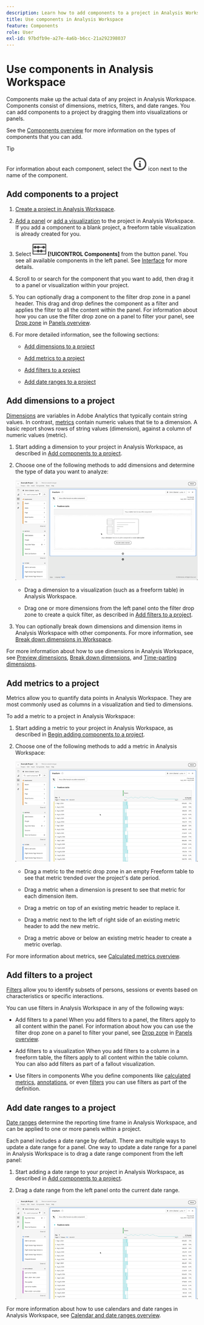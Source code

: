 ```yaml
---
description: Learn how to add components to a project in Analysis Workspace
title: Use components in Analysis Workspace
feature: Components
role: User
exl-id: 97bdfb9e-a27e-4a6b-b6cc-21a292398037
---
```

# Use components in Analysis Workspace

Components make up the actual data of any project in Analysis Workspace. Components consist of dimensions, metrics, filters, and date ranges. You can add components to a project by dragging them into visualizations or panels.

See the [Components overview](/help/components/overview.md) for more information on the types of components that you can add.

>[!TIP]
>
>For information about each component, select the ![InfoOutline](/help/assets/icons/InfoOutline.svg) icon next to the name of the component.

## Add components to a project

1. [Create a project in Analysis Workspace](/help/analysis-workspace/build-workspace-project/create-projects.md).

1. [Add a panel](/help/analysis-workspace/c-panels/panels.md#create-a-panel) or [add a visualization](/help/analysis-workspace/visualizations/freeform-analysis-visualizations.md#add-visualizations-to-a-panel) to the project in Analysis Workspace. If you add a component to a blank project, a freeform table visualization is already created for you.

1. Select ![Curate](/help/assets/icons/Curate.svg) **[!UICONTROL Components]** from the button panel. You see all available components in the left panel. See [Interface](/help/analysis-workspace/home.md#interface) for more details.

1. Scroll to or search for the component that you want to add, then drag it to a panel or visualization within your project. 

1. You can optionally drag a component to the filter drop zone in a panel header. This drag and drop defines the component as a filter and applies the filter to all the content within the panel.
   For information about how you can use the filter drop zone on a panel to filter your panel, see [Drop zone](/help/analysis-workspace/c-panels/panels.md#drop-zone) in [Panels overview](/help/analysis-workspace/c-panels/panels.md).

1. For more detailed information, see the following sections:

   * [Add dimensions to a project](#add-dimensions-to-a-project)

   * [Add metrics to a project](#add-metrics-to-a-project)

   * [Add filters to a project](#add-filters-to-a-project)

   * [Add date ranges to a project](#add-date-ranges-to-a-project)

## Add dimensions to a project

[Dimensions](/help/components/dimensions/overview.md) are variables in Adobe Analytics that typically contain string values. In contrast, [metrics](/help/components/calc-metrics/calc-metr-overview.md) contain numeric values that tie to a dimension. A basic report shows rows of string values (dimension), against a column of numeric values (metric).

1. Start adding a dimension to your project in Analysis Workspace, as described in [Add components to a project](#add-components-to-a-project).

1. Choose one of the following methods to add dimensions and determine the type of data you want to analyze:

   ![Add a dimension](/help/components/assets/add-dimension.gif)

   * Drag a dimension to a visualization (such as a freeform table) in Analysis Workspace.
   
   * Drag one or more dimensions from the left panel onto the filter drop zone to create a quick filter, as described in [Add filters to a project](#add-filters-to-a-project).

1. You can optionally break down dimensions and dimension items in Analysis Workspace with other components. For more information, see [Break down dimensions in Workspace](/help/components/dimensions/t-breakdown-fa.md).

For more information about how to use dimensions in Analysis Workspace, see [Preview dimensions](/help/components/dimensions/view-dimensions.md), [Break down dimensions](/help/components/dimensions/t-breakdown-fa.md), and [Time-parting dimensions](/help/components/dimensions/time-parting-dimensions.md).

## Add metrics to a project

Metrics allow you to quantify data points in Analysis Workspace. They are most commonly used as columns in a visualization and tied to dimensions.

To add a metric to a project in Analysis Workspace:

1. Start adding a metric to your project in Analysis Workspace, as described in [Begin adding components to a project](#begin-adding-components-to-a-project).



1. Choose one of the following methods to add a metric in Analysis Workspace:

   ![Adding a metric](/help/components/assets/add-metric.gif)

   * Drag a metric to the metric drop zone in an empty Freeform table to see that metric trended over the project's date period. 

   * Drag a metric when a dimension is present to see that metric for each dimension item. 

   * Drag a metric on top of an existing metric header to replace it.

   * Drag a metric next to the left of right side of an existing metric header to add the new metric.

   * Drag a metric above or below an existing metric header to create a metric overlap.

     
For more information about metrics, see [Calculated metrics overview](/help/components/calc-metrics/calc-metr-overview.md).

## Add filters to a project

[Filters](/help/components/filters/filters-overview.md) allow you to identify subsets of persons, sessions or events based on characteristics or specific interactions.

You can use filters in Analysis Workspace in any of the following ways:

* Add filters to a panel
  When you add filters to a panel, the filters apply to all content within the panel.
  For information about how you can use the filter drop zone on a panel to filter your panel, see [Drop zone](/help/analysis-workspace/c-panels/panels.md#drop-zone) in [Panels overview](/help/analysis-workspace/c-panels/panels.md).

* Add filters to a visualization
  When you add filters to a column in a freeform table, the filters apply to all content within the table column. You can also add filters as part of a fallout visualization.

* Use filters in components
  Whe you define components like [calculated metrics](/help/components/calc-metrics/cm-workflow/metrics-with-segments.md), [annotations](/help/components/annotations/create-annotations.md#annotation-builder), or even [filters](/help/components/filters/filter-builder.md) you can use filters as part of the definition.


## Add date ranges to a project

[Date ranges](/help/components/date-ranges/custom-date-ranges.md) determine the reporting time frame in Analysis Workspace, and can be applied to one or more panels within a project.

Each panel includes a date range by default. There are multiple ways to update a date range for a panel. One way to update a date range for a panel in Analysis Workspace is to drag a date range component from the left panel:

1. Start adding a date range to your project in Analysis Workspace, as described in [Add components to a project](#add-components-to-a-project).

1. Drag a date range from the left panel onto the current date range.

   ![Drop a date range](assets/add-date-range.gif)

For more information about how to use calendars and date ranges in Analysis Workspace, see [Calendar and date ranges overview](/help/components/date-ranges/custom-date-ranges.md).
